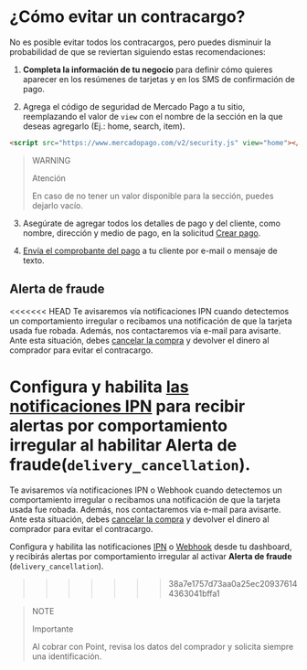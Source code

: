 # ¿Cómo evitar un contracargo?

No es posible evitar todos los contracargos, pero puedes disminuir la probabilidad de que se reviertan siguiendo estas recomendaciones:

1. **Completa la información de tu negocio** para definir cómo quieres aparecer en los resúmenes de tarjetas y en los SMS de confirmación de pago.
   
2. Agrega el código de seguridad de Mercado Pago a tu sitio, reemplazando el valor de `view` con el nombre de la sección en la que deseas agregarlo (Ej.: home, search, item).
```html
<script src="https://www.mercadopago.com/v2/security.js" view="home"></script>
```

> WARNING
>
> Atención
>
> En caso de no tener un valor disponible para la sección, puedes dejarlo vacío.

3. Asegúrate de agregar todos los detalles de pago y del cliente, como nombre, dirección y medio de pago, en la solicitud [Crear pago](/developers/es/reference/payments/_payments/post).
   
4. [Envía el comprobante del pago](https://www.mercadopago.com.ar/ayuda/16170) a tu cliente por e-mail o mensaje de texto.
   
## Alerta de fraude

<<<<<<< HEAD
Te avisaremos vía notificaciones IPN  cuando detectemos un comportamiento irregular o recibamos una notificación de que la tarjeta usada fue robada. Además,  nos contactaremos  vía e-mail para avisarte. Ante esta situación, debes [cancelar la compra](/developers/es/guides/additional-content/sales-processing/cancellations-and-refunds) y devolver el dinero al comprador para evitar el contracargo.

Configura y habilita [las notificaciones IPN](/developers/panel/ipn) para recibir alertas por comportamiento irregular al habilitar **Alerta de fraude**(`delivery_cancellation`).
=======
Te avisaremos vía notificaciones IPN o Webhook cuando detectemos un comportamiento irregular o recibamos una notificación de que la tarjeta usada fue robada. Además,  nos contactaremos  vía e-mail para avisarte. Ante esta situación, debes [cancelar la compra](/developers/es/guides/additional-content/sales-processing/cancellations-and-refunds) y devolver el dinero al comprador para evitar el contracargo.

Configura y habilita las notificaciones [IPN](/developers/panel/ipn) o [Webhook](/developers/panel/webhooks) desde tu dashboard, y recibirás alertas por comportamiento irregular al activar **Alerta de fraude** (`delivery_cancellation`).
>>>>>>> 38a7e1757d73aa0a25ec209376144363041bffa1

> NOTE
>
> Importante
> 
> Al cobrar con Point, revisa los datos del comprador y solicita siempre una identificación.